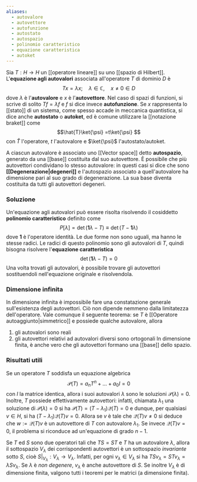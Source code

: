 ```yaml
---
aliases:
  - autovalore
  - autovettore
  - autofunzione
  - autostato
  - autospazio
  - polinomio caratteristico
  - equazione caratteristica
  - autoket
---
```

Sia $T:H \rightarrow H$ un [[operatore lineare]] su uno [[spazio di Hilbert]]. L'**equazione agli autovalori** associata all'operatore $T$ di dominio $D$ è
$$Tx=\lambda x;\quad \lambda\in\mathbb{C},\quad x\neq0\in D$$
dove $\lambda$ è l'**autovalore** e $x$ è l'**autovettore**. Nel caso di spazi di funzioni, si scrive di solito $Tf=\lambda f$ e $f$ si dice invece **autofunzione**. Se $x$ rappresenta lo [[stato]] di un sistema, come spesso accade in meccanica quantistica, si dice anche **autostato** o **autoket**, ed è comune utilizzare la [[notazione braket]] come
$$\hat{T}\ket{\psi} =t\ket{\psi} $$
con $\hat{T}$ l'operatore, $t$ l'autovalore e $\ket{\psi}$ l'autostato/autoket.

A ciascun autovalore è associato uno [[Vector space]] detto **autospazio**, generato da una [[base]] costituita dal suo autovettore. È possibile che più autovettori condividano lo stesso autovalore: in questi casi si dice che sono **[[Degenerazione|degeneri]]** e l'autospazio associato a quell'autovalore ha dimensione pari al suo grado di degenerazione.  La sua base diventa costituita da tutti gli autovettori degeneri.
### Soluzione
Un'equazione agli autovalori può essere risolta risolvendo il cosiddetto **polinomio caratteristico** definito come
$$P[\lambda]=\det(\mathbf{1}\lambda-T)\equiv \det(T-\mathbf{1}\lambda)$$
dove $\mathbf{1}$ è l'operatore identità. Le due forme non sono uguali, ma hanno le stesse radici. Le radici di questo polinomio sono gli autovalori di $T$, quindi bisogna risolvere l'**equazione caratteristica**
$$\det(\mathbf{1}\lambda-T)=0$$
Una volta trovati gli autovalori, è possibile trovare gli autovettori sostituendoli nell'equazione originale e risolvendola.
### Dimensione infinita
In dimensione infinita è impossibile fare una constatazione generale sull'esistenza degli autovettori. Ciò non dipende nemmeno dalla limitatezza dell'operatore. Vale comunque il seguente teorema: se $T$ è [[Operatore autoaggiunto|simmetrico]] e possiede qualche autovalore, allora
1. gli autovalori sono reali
2. gli autovettori relativi ad autovalori diversi sono ortogonali
In dimensione finita, è anche vero che gli autovettori formano una [[base]] dello spazio.
### Risultati utili
Se un operatore $T$ soddisfa un equazione algebrica
$$\mathcal{P}(T)=a_{n}T^{n}+\ldots+a_{0}I=0$$
con $I$ la matrice identica, allora i suoi autovalori $\lambda$ sono le soluzioni $\mathcal{P}(\lambda)=0$. Inoltre, $T$ possiede effettivamente autovettori: infatti, chiamata $\lambda_{1}$ una soluzione di $\mathcal{P}(\lambda)=0$ si ha $\mathcal{P}(T)=(T-\lambda_{1})\mathcal{Q}(T)=0$ e dunque, per qualsiasi $v\in H$, si ha $(T-\lambda_{1})\mathcal{Q}(T)v=0$. Allora se $v$ è tale che $\mathcal{Q}(T)v\neq0$ si deduce che $w:=\mathcal{Q}(T)v$ è un autovettore di $T$ con autovalore $\lambda_{1}$. Se invece $\mathcal{Q}(T)v=0$, il problema si riconduce ad un'equazione di grado $n-1$.

Se $T$ ed $S$ sono due operatori tali che $TS=ST$ e $T$ ha un autovalore $\lambda$, allora il sottospazio $V_{\lambda}$ dei corrispondenti autovettori è un sottospazio *invariante* sotto $S$, cioè $S|_{V_{\lambda}}:V_{\lambda}\rightarrow V_{\lambda}$. Infatti, per ogni $v_{\lambda}\in V_{\lambda}$ si ha $TSv_{\lambda}=STv_{\lambda}=\lambda Sv_{\lambda}$. Se $\lambda$ è *non degenere*, $v_{\lambda}$ è anche autovettore di $S$. Se inoltre $V_{\lambda}$ è di dimensione finita, valgono tutti i teoremi per le matrici (a dimensione finita).